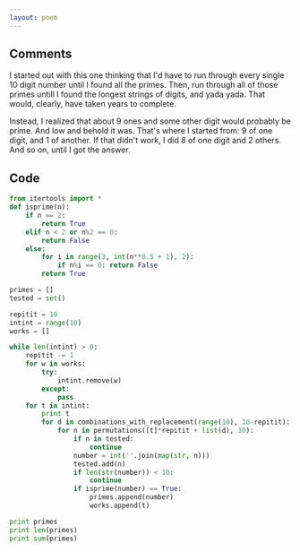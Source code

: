 ```yaml
---
layout: poem
---
```


## Comments

I started out with this one thinking that I'd have to run through every single
10 digit number until I found all the primes. Then, run through all of those
primes untill I found the longest strings of digits, and yada yada. That would,
clearly, have taken years to complete.

Instead, I realized that about 9 ones and some other digit would probably be
prime.  And low and behold it was. That's where I started from: 9 of one digit,
and 1 of another. If that didn't work, I did 8 of one digit and 2 others. And
so on, until I got the answer.

## Code

```python
from itertools import *
def isprime(n):
	if n == 2:
		return True
	elif n < 2 or n%2 == 0:
		return False
	else:
		for i in range(3, int(n**0.5 + 1), 2):
			if n%i == 0: return False
		return True

primes = []
tested = set()

repitit = 10
intint = range(10)
works = []

while len(intint) > 0:
	repitit -= 1
	for w in works:
		try:
			intint.remove(w)
		except:
			pass
	for t in intint:
		print t
		for d in combinations_with_replacement(range(10), 10-repitit):
			for n in permutations([t]*repitit + list(d), 10):
				if n in tested: 
					continue
				number = int(''.join(map(str, n)))
				tested.add(n)
				if len(str(number)) < 10:
					continue
				if isprime(number) == True:
					primes.append(number)
					works.append(t)

print primes
print len(primes)
print sum(primes)
```
